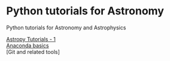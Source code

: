 # Python tutorials for Astronomy
Python tutorials for Astronomy and Astrophysics


[Astropy Tutorials - 1](https://sonithls.github.io/Python_tutorials_for_Astronomy/blob/main/docs/Anacondabasics-1/index.html)  
[Anaconda basics](https://sonithls.github.io/Python_tutorials_for_Astronomy/blob/main/docs/astropybasics-1/index.html)  
[Git and related tools]
